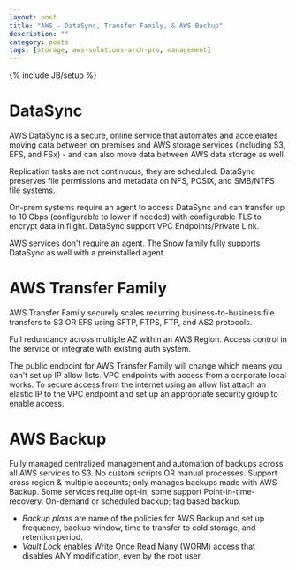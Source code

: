 ```yaml
---
layout: post
title: "AWS - DataSync, Transfer Family, & AWS Backup"
description: ""
category: posts
tags: [storage, aws-solutions-arch-pro, management]
---
```

{% include JB/setup %}

# DataSync
AWS DataSync is a secure, online service that automates and accelerates moving data between on premises and AWS storage services (including S3, EFS, and FSx) - and can also move data between AWS data storage as well.

Replication tasks are not continuous; they are scheduled. DataSync preserves file permissions and metadata on NFS, POSIX, and SMB/NTFS file systems.

On-prem systems require an agent to access DataSync and can transfer up to 10 Gbps (configurable to lower if needed) with configurable TLS to encrypt data in flight. DataSync support VPC Endpoints/Private Link.

AWS services don't require an agent. The Snow family fully supports DataSync as well with a preinstalled agent.

# AWS Transfer Family
AWS Transfer Family securely scales recurring business-to-business file transfers to S3 OR EFS using SFTP, FTPS, FTP, and AS2 protocols. 

Full redundancy across multiple AZ within an AWS Region. Access control in the service or integrate with existing auth system.

The public endpoint for AWS Transfer Family will change which means you can't set up IP allow lists. VPC endpoints with access from a corporate local works. To secure access from the internet using an allow list attach an elastic IP to the VPC endpoint and set up an appropriate security group to enable access.

# AWS Backup
Fully managed centralized management and automation of backups across all AWS services to S3. No custom scripts OR manual processes. Support cross region &amp; multiple accounts; only manages backups made with AWS Backup. Some services require opt-in, some support Point-in-time-recovery. On-demand or scheduled backup; tag based backup. 

- _Backup plans_ are name of the policies for AWS Backup and set up frequency, backup window, time to transfer to cold storage, and retention period.
- _Vault Lock_ enables Write Once Read Many (WORM) access that disables ANY modification, even by the root user.